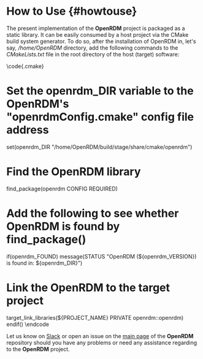 How to Use    {#howtouse}
===========

The present implementation of the <b>OpenRDM</b> project is packaged as a static library.
It can be easily consumed by a host project via the CMake build system generator. 
To do so, after the installation of OpenRDM in, let's say, <i>/home/OpenRDM</i> directory,
add the following commands to the <i>CMakeLists.txt</i> file in the root directory of the host 
(target) software:

\code{.cmake}
# Set the openrdm_DIR variable to the OpenRDM's "openrdmConfig.cmake" config file address
set(openrdm_DIR "/home/OpenRDM/build/stage/share/cmake/openrdm")

# Find the OpenRDM library
find_package(openrdm CONFIG REQUIRED)

# Add the following to see whether OpenRDM is found by find_package()
if(openrdm_FOUND)
   message(STATUS "OpenRDM (${openrdm_VERSION}) is found in: ${openrdm_DIR}")
   # Link the OpenRDM to the target project
   target_link_libraries(${PROJECT_NAME} PRIVATE openrdm::openrdm)
endif()
\endcode

Let us know on [Slack](https://openrdm.slack.com/join/shared_invite/enQtOTM2MDg2MzUxNjIyLWNlMzFlOWFhYTVlZGQ3ZGYxNWY3NTk4ZjRhYzM3MTU5MWZhN2VhY2Y5NzBiNjVjYzU1YWJkZDc2ODdhYTM4Yjg) or open an issue on the [main page](https://github.com/SinaMostafanejad/OpenRDM) of the <b>OpenRDM</b> repository
should you have any problems or need any assistance regarding to the <b>OpenRDM</b> project.
